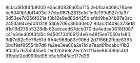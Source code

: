 9cbcd8fdf6fb8000
e3ac80836a05a715
2eb1bae468c76bee
be5049b1dbf1403d
77cbd167b2813cfd
1d9c139d927e1a97
3d53ee7d256f021a
f3b12a9ed89d425b
efdd9be34b97a0ac
2453a94ced031318
53b6706c36b30e02
93ac31408c373e18
41d19d239b5328db
62adceed67dcb070
de4edea0618f1087
c41e3de409f3fd5c
9450f704105f24e6
e4815ee7050afa80
9df7d82c9e78e51d
ffb4e988b83c906d
2d7f66b2fbde8395
0bdf9ef85554b7d6
fe2ee3ea80a2e11d
a7aad6fbcabc41b3
9fb3fa767b5455e0
1ec12b368c2ec12d
ff1aee86509dc40f
919ebf2ed990bd95
b5efd945ec177d36
